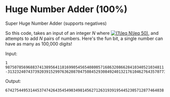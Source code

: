 # Huge Number Adder (100%)
Super Huge Number Adder (supports negatives)

So this code, takes an input of an integer *N* where <a href="https://www.codecogs.com/eqnedit.php?latex=(1\leq&space;N\leq&space;50)" target="_blank"><img src="https://latex.codecogs.com/gif.latex?(1\leq&space;N\leq&space;50)" title="(1\leq N\leq 50)" /></a>, and attempts to add *N* pairs of numbers. Here's the fun bit, a single number can have as many as 100,000 digits!

Input:

```
1
9875078569688374138956411816990545654080057168632086628410340521034811 -3132324074373920391529976362087047508452930849240132176104627643570773
```

Output:
```
6742754495314453747426435454903498145627126319391954452305712877464038
```
